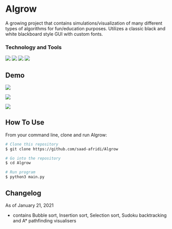 # Algrow

A growing project that contains simulations/visualization of many different types of algorithms for fun/education purposes. Utilizes a classic black and white blackboard style GUI with custom fonts.

### Technology and Tools

![](https://img.shields.io/badge/Code-Python-informational?style=flat&logo=logo_name&logoColor=white&color=19AF6B) ![](https://img.shields.io/badge/GUI-Pygame-informational?style=flat&logo=logo_name&logoColor=white&color=19AF6B) ![](https://img.shields.io/badge/Editor-VSCode-informational?style=flat&logo=logo_name&logoColor=white&color=19AF6B) ![](https://img.shields.io/badge/OS-Windows-informational?style=flat&logo=logo_name&logoColor=white&color=19AF6B)


## Demo

![](AlgrowAssets/InsertionSort.gif)
 
![](AlgrowAssets/SudokuBacktrack.gif)

![](AlgrowAssets/AStar.gif)

## How To Use 

From your command line, clone and run Algrow:

```bash
# Clone this repository
$ git clone https://github.com/saad-afridi/Algrow

# Go into the repository
$ cd Algrow

# Run program
$ python3 main.py
```


## Changelog

As of January 21, 2021

* contains Bubble sort, Insertion sort, Selection sort, Sudoku backtracking and A* pathfinding visualisers
